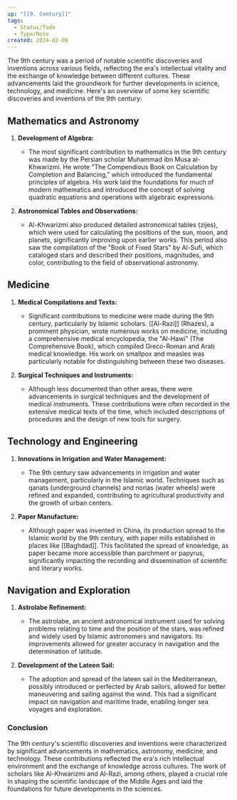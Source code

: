 ```yaml
---
up: "[[9. Century]]"
tags:
  - Status/Todo
  - Type/Note
created: 2024-02-06
---
```

The 9th century was a period of notable scientific discoveries and inventions across various fields, reflecting the era's intellectual vitality and the exchange of knowledge between different cultures. These advancements laid the groundwork for further developments in science, technology, and medicine. Here's an overview of some key scientific discoveries and inventions of the 9th century:

## Mathematics and Astronomy

1. **Development of Algebra:**
   - The most significant contribution to mathematics in the 9th century was made by the Persian scholar Muhammad ibn Musa al-Khwarizmi. He wrote "The Compendious Book on Calculation by Completion and Balancing," which introduced the fundamental principles of algebra. His work laid the foundations for much of modern mathematics and introduced the concept of solving quadratic equations and operations with algebraic expressions.

2. **Astronomical Tables and Observations:**
   - Al-Khwarizmi also produced detailed astronomical tables (zijes), which were used for calculating the positions of the sun, moon, and planets, significantly improving upon earlier works. This period also saw the compilation of the "Book of Fixed Stars" by Al-Sufi, which cataloged stars and described their positions, magnitudes, and color, contributing to the field of observational astronomy.

## Medicine

1. **Medical Compilations and Texts:**
   - Significant contributions to medicine were made during the 9th century, particularly by Islamic scholars. [[Al-Razi]] (Rhazes), a prominent physician, wrote numerous works on medicine, including a comprehensive medical encyclopedia, the "Al-Hawi" (The Comprehensive Book), which compiled Greco-Roman and Arab medical knowledge. His work on smallpox and measles was particularly notable for distinguishing between these two diseases.

2. **Surgical Techniques and Instruments:**
   - Although less documented than other areas, there were advancements in surgical techniques and the development of medical instruments. These contributions were often recorded in the extensive medical texts of the time, which included descriptions of procedures and the design of new tools for surgery.

## Technology and Engineering

1. **Innovations in Irrigation and Water Management:**
   - The 9th century saw advancements in irrigation and water management, particularly in the Islamic world. Techniques such as qanats (underground channels) and norias (water wheels) were refined and expanded, contributing to agricultural productivity and the growth of urban centers.

2. **Paper Manufacture:**
   - Although paper was invented in China, its production spread to the Islamic world by the 9th century, with paper mills established in places like [[Baghdad]]. This facilitated the spread of knowledge, as paper became more accessible than parchment or papyrus, significantly impacting the recording and dissemination of scientific and literary works.

## Navigation and Exploration

1. **Astrolabe Refinement:**
   - The astrolabe, an ancient astronomical instrument used for solving problems relating to time and the position of the stars, was refined and widely used by Islamic astronomers and navigators. Its improvements allowed for greater accuracy in navigation and the determination of latitude.

2. **Development of the Lateen Sail:**
   - The adoption and spread of the lateen sail in the Mediterranean, possibly introduced or perfected by Arab sailors, allowed for better maneuvering and sailing against the wind. This had a significant impact on navigation and maritime trade, enabling longer sea voyages and exploration.

### Conclusion

The 9th century's scientific discoveries and inventions were characterized by significant advancements in mathematics, astronomy, medicine, and technology. These contributions reflected the era's rich intellectual environment and the exchange of knowledge across cultures. The work of scholars like Al-Khwarizmi and Al-Razi, among others, played a crucial role in shaping the scientific landscape of the Middle Ages and laid the foundations for future developments in the sciences.